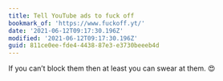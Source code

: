 ```yaml
---
title: Tell YouTube ads to fuck off
bookmark_of: 'https://www.fuckoff.yt/'
date: '2021-06-12T09:17:30.196Z'
modified: '2021-06-12T09:17:30.196Z'
guid: 811ce0ee-fde4-4438-87e3-e3730beeeb4d
---
```

If you can’t block them then at least you can swear at them. 😍
